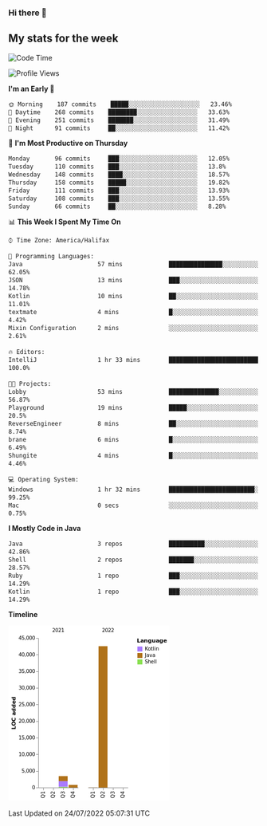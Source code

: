 ### Hi there 👋

## My stats for the week
<!--START_SECTION:waka-->
![Code Time](http://img.shields.io/badge/Code%20Time-323%20hrs%2049%20mins-blue)

![Profile Views](http://img.shields.io/badge/Profile%20Views-0-blue)

**I'm an Early 🐤** 

```text
🌞 Morning    187 commits    █████░░░░░░░░░░░░░░░░░░░░   23.46% 
🌆 Daytime    268 commits    ████████░░░░░░░░░░░░░░░░░   33.63% 
🌃 Evening    251 commits    ███████░░░░░░░░░░░░░░░░░░   31.49% 
🌙 Night      91 commits     ██░░░░░░░░░░░░░░░░░░░░░░░   11.42%

```
📅 **I'm Most Productive on Thursday** 

```text
Monday       96 commits     ███░░░░░░░░░░░░░░░░░░░░░░   12.05% 
Tuesday      110 commits    ███░░░░░░░░░░░░░░░░░░░░░░   13.8% 
Wednesday    148 commits    ████░░░░░░░░░░░░░░░░░░░░░   18.57% 
Thursday     158 commits    █████░░░░░░░░░░░░░░░░░░░░   19.82% 
Friday       111 commits    ███░░░░░░░░░░░░░░░░░░░░░░   13.93% 
Saturday     108 commits    ███░░░░░░░░░░░░░░░░░░░░░░   13.55% 
Sunday       66 commits     ██░░░░░░░░░░░░░░░░░░░░░░░   8.28%

```


📊 **This Week I Spent My Time On** 

```text
⌚︎ Time Zone: America/Halifax

💬 Programming Languages: 
Java                     57 mins             ███████████████░░░░░░░░░░   62.05% 
JSON                     13 mins             ███░░░░░░░░░░░░░░░░░░░░░░   14.78% 
Kotlin                   10 mins             ██░░░░░░░░░░░░░░░░░░░░░░░   11.01% 
textmate                 4 mins              █░░░░░░░░░░░░░░░░░░░░░░░░   4.42% 
Mixin Configuration      2 mins              ░░░░░░░░░░░░░░░░░░░░░░░░░   2.61%

🔥 Editors: 
IntelliJ                 1 hr 33 mins        █████████████████████████   100.0%

🐱‍💻 Projects: 
Lobby                    53 mins             ██████████████░░░░░░░░░░░   56.87% 
Playground               19 mins             █████░░░░░░░░░░░░░░░░░░░░   20.5% 
ReverseEngineer          8 mins              ██░░░░░░░░░░░░░░░░░░░░░░░   8.74% 
brane                    6 mins              █░░░░░░░░░░░░░░░░░░░░░░░░   6.49% 
Shungite                 4 mins              █░░░░░░░░░░░░░░░░░░░░░░░░   4.46%

💻 Operating System: 
Windows                  1 hr 32 mins        ████████████████████████░   99.25% 
Mac                      0 secs              ░░░░░░░░░░░░░░░░░░░░░░░░░   0.75%

```

**I Mostly Code in Java** 

```text
Java                     3 repos             ██████████░░░░░░░░░░░░░░░   42.86% 
Shell                    2 repos             ███████░░░░░░░░░░░░░░░░░░   28.57% 
Ruby                     1 repo              ███░░░░░░░░░░░░░░░░░░░░░░   14.29% 
Kotlin                   1 repo              ███░░░░░░░░░░░░░░░░░░░░░░   14.29%

```


**Timeline**

![Chart not found](https://raw.githubusercontent.com/lyndseyy/lyndseyy/main/charts/bar_graph.png) 


 Last Updated on 24/07/2022 05:07:31 UTC
<!--END_SECTION:waka-->